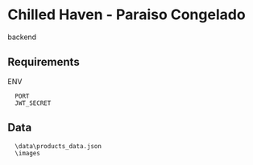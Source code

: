 # Chilled Haven - Paraiso Congelado
backend

## Requirements

ENV
```
  PORT
  JWT_SECRET
```

## Data

```
  \data\products_data.json 
  \images
```
